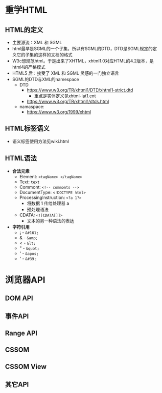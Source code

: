 # 重学HTML

## HTML的定义
- 主要源流：XML 和 SGML
- html最早是SGML的一个子集，所以有SGML的DTD，DTD是SGML规定的定义它的子集的这样的文档的格式
- W3c想规范html。于是出来了XHTML，xhtml1.0对应HTML的4.2版本，是html4的严格模式
- HTML5 后：接受了 XML 和 SGML 灵感的一门独立语言
- SGML的DTD与XML的namespace
  - DTD
    - https://www.w3.org/TR/xhtml1/DTD/xhtml1-strict.dtd
      - 重点是实体定义见xhtml-lat1.ent
    - https://www.w3.org/TR/xhtml1/dtds.html
  - namaspace:
    - https://www.w3.org/1999/xhtml

## HTML标签语义
- 语义标签使用方法见wiki.html

## HTML语法
- **合法元素**
  - Element: `<tagName> </tagName>`
  - Text: `text`
  - Commont: `<!-- commonts -->`
  - DocumentType: `<!DOCTYPE html>`
  - ProcessingInstruction: `<?a 1?>`
    - 将数据 1 传给处理器 a
    - 预处理语法
  - CDATA: `<![CDATA[]]>`
    - 文本的另一种语法的表达
- **字符引用**
  - &#161; - `&#161;`
  - &amp; - `&amp;`
  - &lt; - `&lt;`
  - &quot; - `&quot;`
  - &apos; - `&apos;`
  - &#39; - `&#39;`


# 浏览器API

## DOM API
## 事件API
## Range API
## CSSOM
## CSSOM View
## 其它API